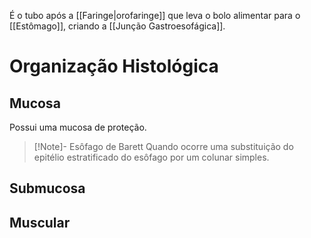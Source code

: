 É o tubo após a [[Faringe|orofaringe]] que leva o bolo alimentar para o [[Estômago]], criando a [[Junção Gastroesofágica]].
# Organização Histológica
## Mucosa
Possui uma mucosa de proteção.
>[!Note]- Esôfago de Barett
>Quando ocorre uma substituição do epitélio estratificado do esôfago por um colunar simples.
## Submucosa

## Muscular
